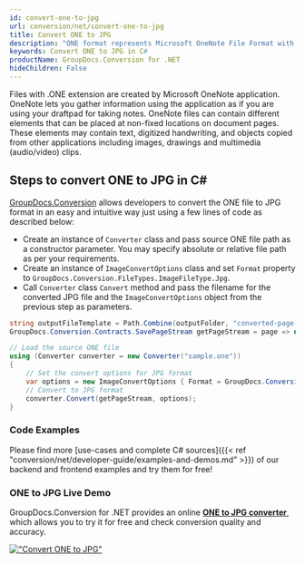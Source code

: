 ```yaml
---
id: convert-one-to-jpg
url: conversion/net/convert-one-to-jpg
title: Convert ONE to JPG
description: "ONE format represents Microsoft OneNote File Format with .one extension. Learn how to convert ONE to JPG file programmatically in C# language using GroupDocs.Conversion for .NET library."
keywords: Convert ONE to JPG in C#
productName: GroupDocs.Conversion for .NET
hideChildren: False
---
```


Files with .ONE extension are created by Microsoft OneNote application. OneNote lets you gather information using the application as if you are using your draftpad for taking notes. OneNote files can contain different elements that can be placed at non-fixed locations on document pages. These elements may contain text, digitized handwriting, and objects copied from other applications including images, drawings and multimedia (audio/video) clips.

## Steps to convert ONE to JPG in C#

[GroupDocs.Conversion](https://products.groupdocs.com/conversion/net) allows developers to convert the ONE file to JPG format in an easy and intuitive way just using a few lines of code as described below:

* Create an instance of `Converter` class and pass source ONE file path as a constructor parameter. You may specify absolute or relative file path as per your requirements. 
* Create an instance of `ImageConvertOptions` class and set `Format` property to `GroupDocs.Conversion.FileTypes.ImageFileType.Jpg`.
* Call `Converter` class `Convert` method and pass the filename for the converted JPG file and the `ImageConvertOptions` object from the previous step as parameters.

```csharp
string outputFileTemplate = Path.Combine(outputFolder, "converted-page-{0}.jpg");
GroupDocs.Conversion.Contracts.SavePageStream getPageStream = page => new FileStream(string.Format(outputFileTemplate, page), FileMode.Create);

// Load the source ONE file
using (Converter converter = new Converter("sample.one"))
{
    // Set the convert options for JPG format
    var options = new ImageConvertOptions { Format = GroupDocs.Conversion.FileTypes.ImageFileType.Jpg };   
    // Convert to JPG format
    converter.Convert(getPageStream, options);
}
```

### Code Examples

Please find more [use-cases and complete C# sources]({{< ref "conversion/net/developer-guide/examples-and-demos.md" >}}) of our backend and frontend examples and try them for free!

### ONE to JPG Live Demo

GroupDocs.Conversion for .NET provides an online [**ONE to JPG converter**](https://products.groupdocs.app/conversion/one-to-jpg), which allows you to try it for free and check conversion quality and accuracy.

[!["Convert ONE to JPG"](conversion/net/images/convert-to-jpg/convert-one-to-jpg.png)](https://products.groupdocs.app/conversion/one-to-jpg)